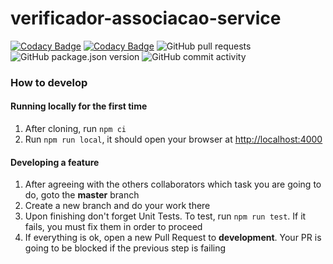 # verificador-associacao-service

[![Codacy Badge](https://api.codacy.com/project/badge/Grade/376c5ebad7814492b308fef77cd7b423)](https://app.codacy.com/gh/IRegiani/verificador-associacao-service?utm_source=github.com&utm_medium=referral&utm_content=IRegiani/verificador-associacao-service&utm_campaign=Badge_Grade)
[![Codacy Badge](https://api.codacy.com/project/badge/Grade/0ac196c6c17c45a5aa3d552b3494031c)](WIP)
![GitHub pull requests](https://img.shields.io/github/issues-pr/IRegiani/verificador-associacao-service)
![GitHub package.json version](https://img.shields.io/github/package-json/v/IRegiani/verificador-associacao-service)
![GitHub commit activity](https://img.shields.io/github/commit-activity/m/IRegiani/verificador-associacao-service)

### How to develop

#### Running locally for the first time

1. After cloning, run `npm ci`
2. Run `npm run local`, it should open your browser at [http://localhost:4000](http://localhost:4000)

#### Developing a feature

1. After agreeing with the others collaborators which task you are going to do, goto the **master** branch
2. Create a new branch and do your work there
3. Upon finishing don't forget Unit Tests. To test, run `npm run test`. If it fails, you must fix them in order to proceed
4. If everything is ok, open a new Pull Request to **development**. Your PR is going to be blocked if the previous step is failing
